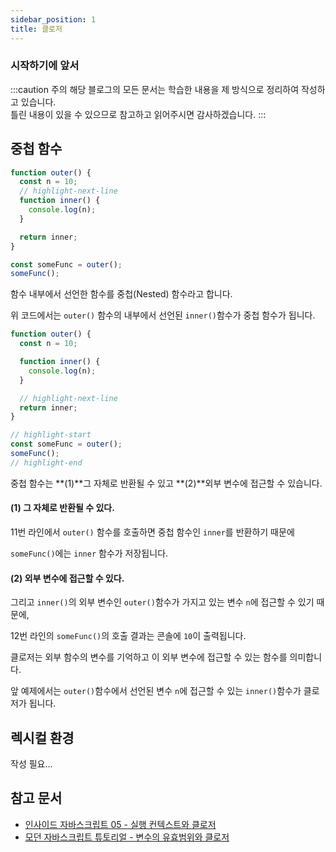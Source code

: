 ```yaml
---
sidebar_position: 1
title: 클로저
---
```


### 시작하기에 앞서

:::caution 주의
해당 블로그의 모든 문서는 학습한 내용을 제 방식으로 정리하여 작성하고 있습니다. <br/>
틀린 내용이 있을 수 있으므로 참고하고 읽어주시면 감사하겠습니다.
:::

## 중첩 함수

```javascript showLineNumbers
function outer() {
  const n = 10;
  // highlight-next-line
  function inner() {
    console.log(n);
  }

  return inner;
}

const someFunc = outer();
someFunc();
```

함수 내부에서 선언한 함수를 중첩(Nested) 함수라고 합니다.

위 코드에서는 `outer()` 함수의 내부에서 선언된 `inner()`함수가
중첩 함수가 됩니다.

```javascript showLineNumbers
function outer() {
  const n = 10;

  function inner() {
    console.log(n);
  }

  // highlight-next-line
  return inner;
}

// highlight-start
const someFunc = outer();
someFunc();
// highlight-end
```

중첩 함수는 **(1)**그 자체로 반환될 수 있고 **(2)**외부 변수에 접근할 수 있습니다.

#### (1) 그 자체로 반환될 수 있다.

11번 라인에서 `outer()` 함수를 호출하면 중첩 함수인 `inner`를 반환하기 때문에

`someFunc()`에는 `inner` 함수가 저장됩니다.

#### (2) 외부 변수에 접근할 수 있다.

그리고 `inner()`의 외부 변수인 `outer()`함수가 가지고 있는 변수 `n`에 접근할 수 있기 때문에,

12번 라인의 `someFunc()`의 호출 결과는 콘솔에 `10`이 출력됩니다.

클로저는 외부 함수의 변수를 기억하고 이 외부 변수에 접근할 수 있는 함수를 의미합니다.

앞 예제에서는 `outer()`함수에서 선언된 변수 `n`에 접근할 수 있는 `inner()`함수가 클로저가 됩니다.

## 렉시컬 환경

작성 필요...

## 참고 문서

- [인사이드 자바스크립트 05 - 실행 컨텍스트와 클로저](http://www.yes24.com/Product/Goods/11781589)
- [모던 자바스크립트 튜토리얼 - 변수의 유효범위와 클로저](https://ko.javascript.info/closure)
